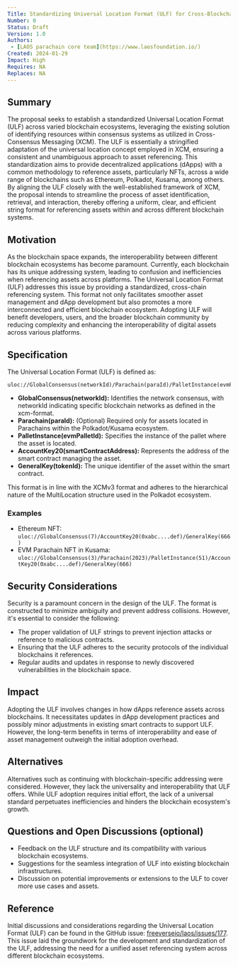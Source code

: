 ```yaml
---
Title: Standardizing Universal Location Format (ULF) for Cross-Blockchain Asset Reference
Number: 0
Status: Draft
Version: 1.0
Authors:
 - [LAOS parachain core team](https://www.laosfoundation.io/)
Created: 2024-01-29
Impact: High
Requires: NA
Replaces: NA
---
```


## Summary

The proposal seeks to establish a standardized Universal Location Format (ULF) across varied blockchain ecosystems, leveraging the existing solution of identifying resources within consensus systems as utilized in Cross-Consensus Messaging (XCM). The ULF is essentially a stringified adaptation of the universal location concept employed in XCM, ensuring a consistent and unambiguous approach to asset referencing. This standardization aims to provide decentralized applications (dApps) with a common methodology to reference assets, particularly NFTs, across a wide range of blockchains such as Ethereum, Polkadot, Kusama, among others. By aligning the ULF closely with the well-established framework of XCM, the proposal intends to streamline the process of asset identification, retrieval, and interaction, thereby offering a uniform, clear, and efficient string format for referencing assets within and across different blockchain systems.

## Motivation

As the blockchain space expands, the interoperability between different blockchain ecosystems has become paramount. Currently, each blockchain has its unique addressing system, leading to confusion and inefficiencies when referencing assets across platforms. The Universal Location Format (ULF) addresses this issue by providing a standardized, cross-chain referencing system. This format not only facilitates smoother asset management and dApp development but also promotes a more interconnected and efficient blockchain ecosystem. Adopting ULF will benefit developers, users, and the broader blockchain community by reducing complexity and enhancing the interoperability of digital assets across various platforms.

## Specification

The Universal Location Format (ULF) is defined as:

``` 
uloc://GlobalConsensus(networkId)/Parachain(paraId)/PalletInstance(evmPalletId)/AccountKey20(smartContractAddress)/GeneralKey(tokenId)
```


- **GlobalConsensus(networkId):** Identifies the network consensus, with networkId indicating specific blockchain networks as defined in the xcm-format.
- **Parachain(paraId):** (Optional) Required only for assets located in Parachains within the Polkadot/Kusama ecosystem.
- **PalletInstance(evmPalletId):** Specifies the instance of the pallet where the asset is located.
- **AccountKey20(smartContractAddress):** Represents the address of the smart contract managing the asset.
- **GeneralKey(tokenId):** The unique identifier of the asset within the smart contract.

This format is in line with the XCMv3 format and adheres to the hierarchical nature of the MultiLocation structure used in the Polkadot ecosystem.

### Examples

- Ethereum NFT: `uloc://GlobalConsensus(7)/AccountKey20(0xabc....def)/GeneralKey(666)`
- EVM Parachain NFT in Kusama: `uloc://GlobalConsensus(3)/Parachain(2023)/PalletInstance(51)/AccountKey20(0xabc....def)/GeneralKey(666)`

## Security Considerations

Security is a paramount concern in the design of the ULF. The format is constructed to minimize ambiguity and prevent address collisions. However, it's essential to consider the following:

- The proper validation of ULF strings to prevent injection attacks or reference to malicious contracts.
- Ensuring that the ULF adheres to the security protocols of the individual blockchains it references.
- Regular audits and updates in response to newly discovered vulnerabilities in the blockchain space.

## Impact

Adopting the ULF involves changes in how dApps reference assets across blockchains. It necessitates updates in dApp development practices and possibly minor adjustments in existing smart contracts to support ULF. However, the long-term benefits in terms of interoperability and ease of asset management outweigh the initial adoption overhead.

## Alternatives

Alternatives such as continuing with blockchain-specific addressing were considered. However, they lack the universality and interoperability that ULF offers. While ULF adoption requires initial effort, the lack of a universal standard perpetuates inefficiencies and hinders the blockchain ecosystem's growth.

## Questions and Open Discussions (optional)

- Feedback on the ULF structure and its compatibility with various blockchain ecosystems.
- Suggestions for the seamless integration of ULF into existing blockchain infrastructures.
- Discussion on potential improvements or extensions to the ULF to cover more use cases and assets.

## Reference

Initial discussions and considerations regarding the Universal Location Format (ULF) can be found in the GitHub issue: [freeverseio/laos/issues/177](https://github.com/freeverseio/laos/issues/177). This issue laid the groundwork for the development and standardization of the ULF, addressing the need for a unified asset referencing system across different blockchain ecosystems.
